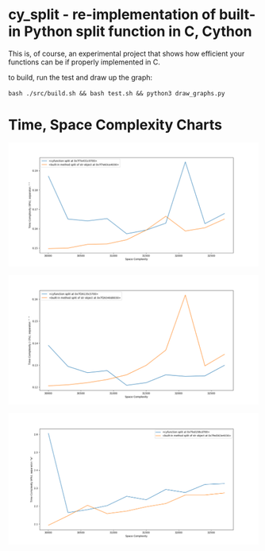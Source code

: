 # cy_split - re-implementation of built-in Python split function in C, Cython

This is, of course, an experimental project that shows how efficient your functions can be if properly implemented in C.

to build, run the test and draw up the graph:

`bash ./src/build.sh && bash test.sh && python3 draw_graphs.py`


# Time, Space Complexity Charts

![alt text](https://github.com/BeAllAround/cy_split/blob/main/benchmarks/graphs/Figure_1.png)

![alt text](https://github.com/BeAllAround/cy_split/blob/main/benchmarks/graphs/Figure_2.png)

![alt text](https://github.com/BeAllAround/cy_split/blob/main/benchmarks/graphs/Figure_3.png)
